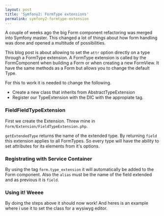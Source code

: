 ```yaml
---
layout: post
title: 'Symfony2: FormType extensions'
permalink: symfony2-formtype-extension
---
```


A couple of weeks ago the big Form component refactoring was merged into Symfony master. This changed
a lot of things about how form handling was done and opened a multitude of possibilities.

This blog post is about allowing to set the `attr` option directly on a type through a FormType
extension. A FormType extension is called by the FormComponent when building a Form or when creating
a new FormView. It have the same methods as a Form but allows you to change the default Type.

For this to work it is needed to change the following.

* Create a new class that inherits from AbstractTypeExtension
* Register our TypeExtension with the DIC with the appropiate tag.

### FieldFieldTypeExtension

First we create the Extension. Threw mine in `Form/Extension/FieldTypeExtension.php`.

<script src="https://gist.github.com/954881.js?file=FieldTypeExtension.php"></script>

`getExtendedType` returns the name of the extended type. By returning `field` this extension applies
to all FormTypes. So every type will have the ability to set attributes for its elements from it's
options.

### Registrating with Service Container

<script src="https://gist.github.com/954881.js?file=gaming.xml"></script>

By using the tag `form.type_extension` it will automatically be added to the Form component. Also
the `alias` must be the name of the field extended and as previous it is `field`.

### Using it! Weeee

By doing the steps above it should now work! And heres is an example where i use it to set the class
for a wysiwyg editor.

<script src="https://gist.github.com/954881.js?file=CommentFormType.php"></script>
